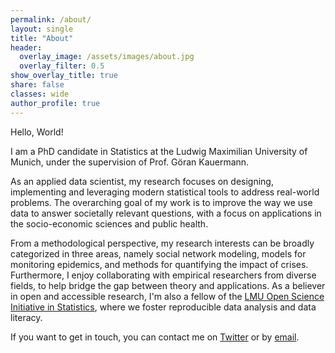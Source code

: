 ```yaml
---
permalink: /about/
layout: single
title: "About"
header:
  overlay_image: /assets/images/about.jpg
  overlay_filter: 0.5
show_overlay_title: true
share: false
classes: wide
author_profile: true  
---
```


Hello, World! 

I am a PhD candidate in Statistics at the Ludwig Maximilian University of Munich, under the supervision of Prof. Göran Kauermann.<br>

As an applied data scientist, my research focuses on designing, implementing and leveraging modern statistical tools to address real-world problems. The overarching goal of my work is to improve the way we use data to answer societally relevant questions, with a focus on applications in the socio-economic sciences and public health. 

From a methodological perspective, my research interests can be broadly categorized in three areas, namely social network modeling, models for monitoring epidemics, and methods for quantifying the impact of crises. Furthermore, I enjoy collaborating with empirical researchers from diverse fields, to help bridge the gap between theory and applications. As a believer in open and accessible research, I'm also a fellow of the [LMU Open Science Initiative in Statistics](https://www.osc.uni-muenchen.de/members/osis/index.html), where we foster reproducible data analysis and data literacy.<br>

If you want to get in touch, you can contact me on [Twitter](https://twitter.com/GiacomoDeNicola) or by [email](mailto:giacomo.denicola@stat.uni-muenchen.de). 